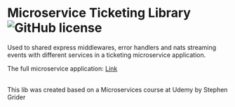 # Microservice Ticketing Library ![GitHub license](https://img.shields.io/badge/license-MIT-blue.svg)

Used to shared express middlewares, error handlers and nats streaming events with different services in a ticketing microservice application.

The full microservice application: [Link](https://github.com/abnersouza/ticketing)

<br>
This lib was created based on a Microservices course at Udemy by Stephen Grider
